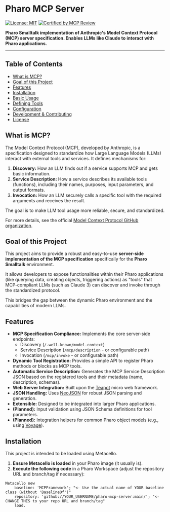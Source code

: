 # Pharo MCP Server

[![License: MIT](https://img.shields.io/badge/License-MIT-yellow.svg)](https://opensource.org/licenses/MIT)
[![Certified by MCP Review](https://img.shields.io/badge/MCP_Review-Certified-blue)](https://mcpreview.com/mcp-servers/paulwilke/pharo-mcp-server)

<!-- Add other badges later, e.g., build status, version -->

**Pharo Smalltalk implementation of Anthropic's Model Context Protocol (MCP) server specification. Enables LLMs like Claude to interact with Pharo applications.**

---

## Table of Contents

*   [What is MCP?](#what-is-mcp)
*   [Goal of this Project](#goal-of-this-project)
*   [Features](#features)
*   [Installation](#installation)
*   [Basic Usage](#basic-usage)
*   [Defining Tools](#defining-tools)
*   [Configuration](#configuration)
*   [Development & Contributing](#development--contributing)
*   [License](#license)

## What is MCP?

The Model Context Protocol (MCP), developed by Anthropic, is a specification designed to standardize how Large Language Models (LLMs) interact with external tools and services. It defines mechanisms for:

1.  **Discovery:** How an LLM finds out if a service supports MCP and gets basic information.
2.  **Service Description:** How a service describes its available tools (functions), including their names, purposes, input parameters, and output formats.
3.  **Invocation:** How an LLM securely calls a specific tool with the required arguments and receives the result.

The goal is to make LLM tool usage more reliable, secure, and standardized.

For more details, see the official [Model Context Protocol GitHub organization](https://github.com/modelcontextprotocol).

## Goal of this Project

This project aims to provide a robust and easy-to-use **server-side implementation of the MCP specification** specifically for the **Pharo Smalltalk** environment.

It allows developers to expose functionalities within their Pharo applications (like querying data, creating objects, triggering actions) as "tools" that MCP-compliant LLMs (such as Claude 3) can discover and invoke through the standardized protocol.

This bridges the gap between the dynamic Pharo environment and the capabilities of modern LLMs.

## Features

*   **MCP Specification Compliance:** Implements the core server-side endpoints:
    *   Discovery (`/.well-known/model-context`)
    *   Service Description (`/mcp/description` - or configurable path)
    *   Invocation (`/mcp/invoke` - or configurable path)
*   **Dynamic Tool Registration:** Provides a simple API to register Pharo methods or blocks as MCP tools.
*   **Automatic Service Description:** Generates the MCP Service Description JSON based on the registered tools and their metadata (name, description, schemas).
*   **Web Server Integration:** Built upon the [Teapot](https://github.com/pharo-web/teapot) micro web framework.
*   **JSON Handling:** Uses [NeoJSON](https://github.com/svenvc/NeoJSON) for robust JSON parsing and generation.
*   **Extensible:** Designed to be integrated into larger Pharo applications.
*   **(Planned):** Input validation using JSON Schema definitions for tool parameters.
*   **(Planned):** Integration helpers for common Pharo object models (e.g., using [Voyage](https://github.com/pharo-nosql/voyage)).

## Installation

This project is intended to be loaded using Metacello.

1.  **Ensure Metacello is loaded** in your Pharo image (it usually is).
2.  **Execute the following code** in a Pharo Workspace (adjust the repository URL and branch/tag if necessary):

```smalltalk
Metacello new
    baseline: 'MCPFramework'; "<- Use the actual name of YOUR baseline class (without 'BaselineOf')"
    repository: 'github://YOUR_USERNAME/pharo-mcp-server:main/'; "<- CHANGE THIS to your repo URL and branch/tag"
    load.
